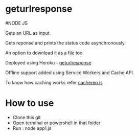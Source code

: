 # geturlresponse

#NODE JS 

Gets an URL as input.

Gets reponse and prints the status code asynchronously

An option to download it as a file too

Deployed using Heroku - <a href="https://get-url-response.herokuapp.com">geturlresponse</a>

Offline support added using Service Workers and Cache API

To know how caching works refer <a href="https://github.com/Nirmal2000/geturlresponse/edit/master/cachereq.js">cachereq.js</a>

<h1> How to use </h1>
<ul>
  <li>Clone this git</li>
  <li>Open terminal or powershell in that folder</li>
  <li>Run : node app1.js</li>
<ul>

